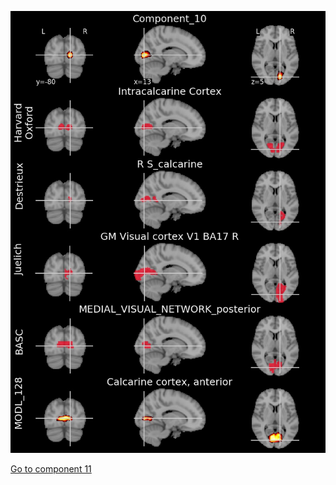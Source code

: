


![10](preliminary/10.jpg "Component 10")

[Go to component 11](https://parietal-inria.github.io/MODL_atlas/1024/11 "Component 11")